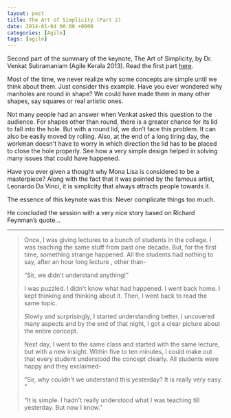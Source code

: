 ```yaml
---
layout: post
title: The Art of Simplicity (Part 2)
date: 2014-01-04 00:00 +0000
categories: [Agile]
tags: [agile]
---
```


Second part of the summary of the keynote, The Art of Simplicity, by Dr. Venkat Subramaniam (Agile Kerala 2013). Read the first part [here](/posts/the-art-of-simplicity-part-1/).

Most of the time, we never realize why some concepts are simple until we think about them. Just consider this example. Have you ever wondered why manholes are round in shape? We could have made them in many other shapes, say squares or real artistic ones.

Not many people had an answer when Venkat asked this question to the audience. For shapes other than round, there is a greater chance for its lid to fall into the hole. But with a round lid, we don’t face this problem. It can also be easily moved by rolling. Also, at the end of a long tiring day, the workman doesn't have to worry in which direction the lid has to be placed to close the hole properly. See how a very simple design helped in solving many issues that could have happened.

Have you ever given a thought why Mona Lisa is considered to be a masterpiece? Along with the fact that it was painted by the famous artist, Leonardo Da Vinci, it is simplicity that always attracts people towards it.

The essence of this keynote was this: Never complicate things too much.

He concluded the session with a very nice story based on Richard Feynman’s quote...

---

> Once, I was giving lectures to a bunch of students in the college. I was teaching the same stuff from past one decade. But, for the first time, something strange happened. All the students had nothing to say, after an hour long lecture , other than-
>
> “Sir, we didn't understand anything!”
>
> I was puzzled. I didn't know what had happened. I went back home. I kept  thinking and thinking about it. Then, I went back to read the same topic.
>
> Slowly and surprisingly, I started understanding better. I uncovered many aspects and by the end of  that night, I got a clear picture about the entire concept.
>
> Next day, I went to the same class and started with the same lecture, but with a new insight. Within five to ten minutes, I could make out that every student understood the concept clearly. All students were happy and they exclaimed-
>
> “Sir, why couldn't we understand this yesterday? It is really very easy. ”
>
> “It is simple. I hadn't really understood what I was teaching till yesterday. But now I know.”



